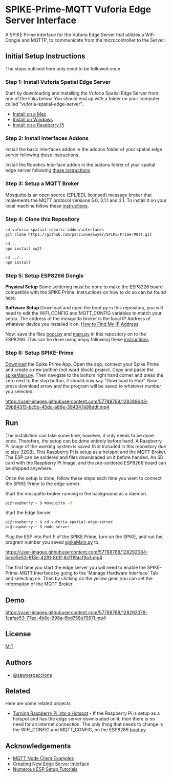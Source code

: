 # SPIKE-Prime-MQTT Vuforia Edge Server Interface

A SPIKE Prime interface for the Vuforia Edge Server that utilizes a WiFi Dongle and MQTTP, to communicate from the microcontroller to the Server.

## Initial Setup Instructions

The steps outlined here only need to be followed once

### Step 1: Install Vuforia Spatial Edge Server

Start by downloading and installing the Vuforia Spatial Edge Server from one of the links below. You should end up with a folder on your computer called "vuforia-spatial-edge-server".

- [Install on a Mac](https://spatialtoolbox.vuforia.com/docs/use/connect-to-the-physical-world/install-on-mac)
- [Install on Windows](https://spatialtoolbox.vuforia.com/docs/use/connect-to-the-physical-world/install-on-windows)
- [Install on a Raspberry Pi](https://spatialtoolbox.vuforia.com/docs/vuforia-spatial-edge-server/raspberry-pi)

### Step 2: Install Interfaces Addons

Install the basic interfaces addon in the addons folder of your spatial edge server following [these instructions](https://github.com/ptcrealitylab/vuforia-spatial-basic-interfaces-addon).

Install the Robotics Interface addon in the addons folder of your spatial edge server following [these instructions](https://github.com/PTC-Education/vuforia-spatial-robotic-addon)

### Step 3: Setup a MQTT Broker

Mosquitto is an open source (EPL/EDL licensed) message broker that implements the MQTT protocol versions 5.0, 3.1.1 and 3.1. To install it on your local machine follow these [instructions](https://mosquitto.org/download/).

### Step 4: Clone this Repository

```bash
cd vuforia-spatial-robotic-addon/interfaces
git clone https://github.com/paccionesawyer/SPIKE-Prime-MQTT.git

cd .. 
npm install mqtt

cd ../..
npm install
```

### Step 5: Setup ESP8266 Dongle

**Physical Setup** Some soldering must be done to make the ESP8226 board compatible with the SPIKE Prime. Instructions on how to do so can be found [here](https://quickest-palladium-2e9.notion.site/ESP8266-505d37c06286455887f8698031602e19).

**Software Setup** Download and open the boot.py in this repository, you will need to edit the WIFI_CONFIG and MQTT_CONFIG variables to match your setup. The address of the mosquitto broker is the local IP Address of whatever device you installed it on. [How to Find My IP Address](https://www.avast.com/c-how-to-find-ip-address)

Now, save the files [boot.py](https://github.com/paccionesawyer/SPIKE-Prime-MQTT/blob/d7ea3397c4a614615350d4f895d85d0aefc250ca/ESP8266%20MQTT-Client/boot.py) and [main.py](https://github.com/paccionesawyer/SPIKE-Prime-MQTT/blob/d7ea3397c4a614615350d4f895d85d0aefc250ca/ESP8266%20MQTT-Client/main.py) in this repository on to the ESP8266. This can be done using ampy following these [instructions](https://pythonforundergradengineers.com/upload-py-files-to-esp8266-running-micropython.html)

### Step 6: Setup SPIKE-Prime

[Download](https://education.lego.com/en-us/downloads/spike-prime/software) the Spike Prime App. Open the app, connect your Spike Prime and create a new python (not word block) project. Copy and paste the [spikeMain.py](https://github.com/paccionesawyer/SPIKE-Prime-MQTT/blob/d7ea3397c4a614615350d4f895d85d0aefc250ca/SPIKE-Prime/spikeMain.py). Then navigate to the bottom right hand corner and press the zero next to the stop button, it should now say "Download to Hub". Now press download arrow and the program will be saved to whatever number you selected.

<https://user-images.githubusercontent.com/57788768/128289643-29b84313-bc5b-45dc-a86e-394347a98ddf.mp4>

## Run

The installation can take some time, however, it only needs to be done once. Therefore, the setup can be done entirely before hand. A Raspberry Pi image of the working system is saved (Not Included in this repository due to size 32GB). This Raspberry Pi is setup as a hotspot and the MQTT Broker. The ESP can be soldered and files downloaded on it before handed. An SD card with the Raspberry Pi Image, and the pre-soldered ESP8266 board can be shipped anywhere.

Once the setup is done, follow these steps each time you want to connect the SPIKE Prime to the edge server.

Start the mosquitto broker running in the background as a daemon.

```bash
pi@raspberry:~ $ mosquitto -d
```

Start the Edge Server

```bash
pi@raspberry:~ $ cd vuforia-spatial-edge-server
pi@raspberry:~ $ node server
```

Plug the ESP into Port F of the SPIKE Prime, turn on the SPIKE, and run the program number you saved [spikeMain.py](https://github.com/paccionesawyer/SPIKE-Prime-MQTT/blob/d7ea3397c4a614615350d4f895d85d0aefc250ca/SPIKE-Prime/spikeMain.py) to.

<https://user-images.githubusercontent.com/57788768/128292084-bece5e53-818e-4281-8b1f-6cff19acf9a3.mp4>

The first time you start the edge server you will need to enable the SPIKE-Prime-MQTT Interface by going to the 'Manage Hardware Interface' Tab and selecting on. Then by clicking on the yellow gear, you can set the information of the MQTT Broker.

## Demo

<https://user-images.githubusercontent.com/57788768/128292378-1cafee53-77ac-4b8c-998a-6bd758e7997f.mp4>

## License

[MIT](https://choosealicense.com/licenses/mit/)

## Authors

- [@sawyerpaccione](https://github.com/paccionesawyer)

## Related

Here are some related projects

- [Turning Raspberry Pi into a Hotspot](https://github.com/PTC-Education/RaspberryPi-SpatialToolbox-WifiHotspot) - If the Raspberry Pi is setup as a hotspot and has the edge server downloaded on it, then there is no need for an internet connection. The only thing that needs to change is the WIFI_CONFIG and MQTT_CONFIG, on the ESP8266 [boot.py](https://github.com/paccionesawyer/SPIKE-Prime-MQTT/blob/d7ea3397c4a614615350d4f895d85d0aefc250ca/ESP8266%20MQTT-Client/boot.py).

## Acknowledgements

- [MQTT Node Client Examples](https://github.com/mqttjs/MQTT.js)
- [Creating New Edge Server Interface](https://spatialtoolbox.vuforia.com/docs/develop/hardware-interfaces)
- [Numerous ESP Setup Tutorials](https://randomnerdtutorials.com/)
